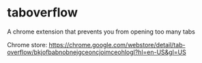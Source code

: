 # taboverflow
A chrome extension that prevents you from opening too many tabs


Chrome store: https://chrome.google.com/webstore/detail/tab-overflow/bkjofbabnobnejgceoncjoimceohlogl?hl=en-US&gl=US
